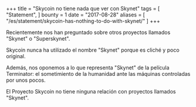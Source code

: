 +++
title = "Skycoin no tiene nada que ver con Skynet"
tags = [
    "Statement",
]
bounty = 1
date = "2017-08-28"
aliases = [
	"/es/statement/skycoin-has-nothing-to-do-with-skynet/"
]
+++

Recientemente nos han preguntado sobre otros proyectos llamados "Skynet" o "Superskynet".

Skycoin nunca ha utilizado el nombre "Skynet" porque es cliché y poco original.

Además, nos oponemos a lo que representa "Skynet" de la película Terminator:
el sometimiento de la humanidad ante las máquinas controladas por unos pocos.

El Proyecto Skycoin no tiene ninguna relación con proyectos llamados "Skynet".

